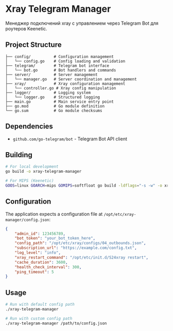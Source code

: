 # Xray Telegram Manager

Менеджер подключений xray с управлением через Telegram Bot для роутеров Keenetic.

## Project Structure

```
├── config/          # Configuration management
│   └── config.go    # Config loading and validation
├── telegram/        # Telegram bot interface
│   └── bot.go       # Bot handlers and commands
├── server/          # Server management
│   └── manager.go   # Server coordination and management
├── xray/            # Xray configuration management
│   └── controller.go # Xray config manipulation
├── logger/          # Logging system
│   └── logger.go    # Structured logging
├── main.go          # Main service entry point
├── go.mod           # Go module definition
└── go.sum           # Go module checksums
```

## Dependencies

- `github.com/go-telegram/bot` - Telegram Bot API client

## Building

```bash
# For local development
go build -o xray-telegram-manager

# For MIPS (Keenetic)
GOOS=linux GOARCH=mips GOMIPS=softfloat go build -ldflags="-s -w" -o xray-telegram-manager
```

## Configuration

The application expects a configuration file at `/opt/etc/xray-manager/config.json`:

```json
{
    "admin_id": 123456789,
    "bot_token": "your_bot_token_here",
    "config_path": "/opt/etc/xray/configs/04_outbounds.json",
    "subscription_url": "https://example.com/config.txt",
    "log_level": "info",
    "xray_restart_command": "/opt/etc/init.d/S24xray restart",
    "cache_duration": 3600,
    "health_check_interval": 300,
    "ping_timeout": 5
}
```

## Usage

```bash
# Run with default config path
./xray-telegram-manager

# Run with custom config path
./xray-telegram-manager /path/to/config.json
```